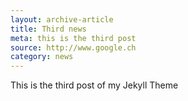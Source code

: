 ```yaml
---
layout: archive-article
title: Third news
meta: this is the third post
source: http://www.google.ch
category: news
---
```


This is the third post of my Jekyll Theme